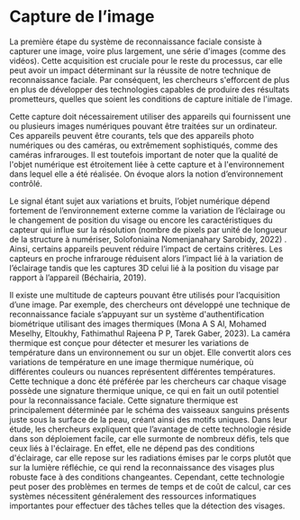 # Capture de l’image

La première étape du système de reconnaissance faciale consiste à capturer une image, voire plus largement, une série d'images (comme des vidéos). Cette acquisition est cruciale pour le reste du processus, car elle peut avoir un impact déterminant sur la réussite de notre technique de reconnaissance faciale. Par conséquent, les chercheurs s'efforcent de plus en plus de développer des technologies capables de produire des résultats prometteurs, quelles que soient les conditions de capture initiale de l'image.

Cette capture doit nécessairement utiliser des appareils qui fournissent une ou plusieurs images numériques pouvant être traitées sur un ordinateur. Ces appareils peuvent être courants, tels que des appareils photo numériques ou des caméras, ou extrêmement sophistiqués, comme des caméras infrarouges. Il est toutefois important de noter que la qualité de l'objet numérique est étroitement liée à cette capture et à l'environnement dans lequel elle a été réalisée. On évoque alors la notion d’environnement contrôlé. 

Le signal étant sujet aux variations et bruits, l’objet numérique dépend fortement de l’environnement externe comme la variation de l’éclairage ou le changement de position du visage ou encore les caractéristiques du capteur qui influe sur la résolution (nombre de pixels par unité de longueur de la structure à numériser, Solofoniaina Nomenjanahary Sarobidy, 2022) . Ainsi, certains appareils peuvent réduire l’impact de certains critères. Les capteurs en proche infrarouge réduisent alors l’impact lié à la variation de l’éclairage tandis que les captures 3D celui lié à la position du visage par rapport à l’appareil (Béchairia, 2019). 

Il existe une multitude de capteurs pouvant être utilisés pour l’acquisition d’une image. Par exemple, des chercheurs ont développé une technique de reconnaissance faciale s’appuyant sur un système d'authentification biométrique utilisant des images thermiques (Mona A S Al, Mohamed Meselhy, Eltoukhy, Fathimathul Rajeena P P, Tarek Gaber, 2023). La caméra thermique est conçue pour détecter et mesurer les variations de température dans un environnement ou sur un objet. Elle convertit alors ces variations de température en une image thermique numérique, où différentes couleurs ou nuances représentent différentes températures. Cette technique a donc été préférée par les chercheurs car chaque visage possède une signature thermique unique, ce qui en fait un outil potentiel pour la reconnaissance faciale. Cette signature thermique est principalement déterminée par le schéma des vaisseaux sanguins présents juste sous la surface de la peau, créant ainsi des motifs uniques.
Dans leur étude, les chercheurs expliquent que l’avantage de cette technologie réside dans son déploiement facile, car elle surmonte de nombreux défis, tels que ceux liés à l'éclairage. En effet, elle ne dépend pas des conditions d'éclairage, car elle repose sur les radiations émises par le corps plutôt que sur la lumière réfléchie, ce qui rend la reconnaissance des visages plus robuste face à des conditions changeantes. Cependant, cette technologie peut poser des problèmes en termes de temps et de coût de calcul, car ces systèmes nécessitent généralement des ressources informatiques importantes pour effectuer des tâches telles que la détection des visages. 
